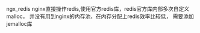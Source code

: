 ngx_redis nginx直接操作redis,使用官方redis库，redis官方库内部多次自定义malloc， 并没有用到nginx的内存池，在内存分配上redis效率比较低， 需要添加jemalloc库